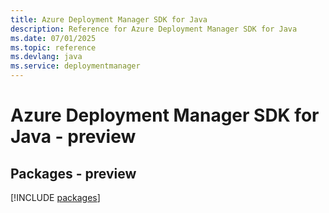 ```yaml
---
title: Azure Deployment Manager SDK for Java
description: Reference for Azure Deployment Manager SDK for Java
ms.date: 07/01/2025
ms.topic: reference
ms.devlang: java
ms.service: deploymentmanager
---
```

# Azure Deployment Manager SDK for Java - preview
## Packages - preview
[!INCLUDE [packages](deployment-manager-index.md)]